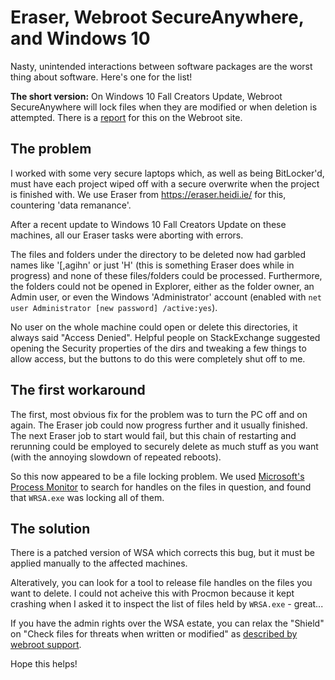 # Eraser, Webroot SecureAnywhere, and Windows 10

Nasty, unintended interactions between software packages are the worst thing about software. Here's one for the list!

**The short version:** On Windows 10 Fall Creators Update, Webroot SecureAnywhere will lock files when they are modified or when deletion is attempted. There is a [report][webroot] for this on the Webroot site.

[webroot]: https://community.webroot.com/t5/Product-Releases/Windows-10-Fall-Creator-Update-Bug-Fix/m-p/305469/highlight/true#M453

## The problem

I worked with some very secure laptops which, as well as being BitLocker'd, must have each project wiped off with a secure overwrite when the project is finished with. We use Eraser from <https://eraser.heidi.ie/> for this, countering 'data remanance'.

After a recent update to Windows 10 Fall Creators Update on these machines, all our Eraser tasks were aborting with errors.

The files and folders under the directory to be deleted now had garbled names like '[,agihn' or just 'H' (this is something Eraser does while in progress) and none of these files/folders could be processed. Furthermore, the folders could not be opened in Explorer, either as the folder owner, an Admin user, or even the Windows 'Administrator' account (enabled with `net user Administrator [new password] /active:yes`).

No user on the whole machine could open or delete this directories, it always said "Access Denied". Helpful people on StackExchange suggested opening the Security properties of the dirs and tweaking a few things to allow access, but the buttons to do this were completely shut off to me.

## The first workaround

The first, most obvious fix for the problem was to turn the PC off and on again. The Eraser job could now progress further and it usually finished. The next Eraser job to start would fail, but this chain of restarting and rerunning could be employed to securely delete as much stuff as you want (with the annoying slowdown of repeated reboots).

So this now appeared to be a file locking problem. We used [Microsoft's Process Monitor][procmon] to search for handles on the files in question, and found that `WRSA.exe` was locking all of them.

[procmon]:https://docs.microsoft.com/en-us/sysinternals/downloads/procmon

## The solution

There is a patched version of WSA which corrects this bug, but it must be applied manually to the affected machines.

Alteratively, you can look for a tool to release file handles on the files you want to delete. I could not acheive this with Procmon because it kept crashing when I asked it to inspect the list of files held by `WRSA.exe` - great...

If you have the admin rights over the WSA estate, you can relax the "Shield" on "Check files for threats when written or modified" as [described by webroot support][webroot].

Hope this helps!